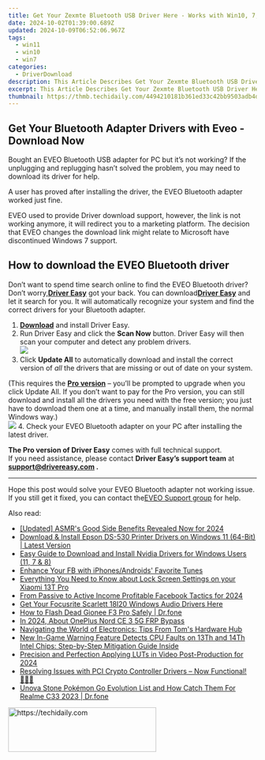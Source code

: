 ```yaml
---
title: Get Your Zexmte Bluetooth USB Driver Here - Works with Win10, 7, and 8!
date: 2024-10-02T01:39:00.689Z
updated: 2024-10-09T06:52:06.967Z
tags:
  - win11
  - win10
  - win7
categories:
  - DriverDownload
description: This Article Describes Get Your Zexmte Bluetooth USB Driver Here - Works with Win10, 7, and 8!
excerpt: This Article Describes Get Your Zexmte Bluetooth USB Driver Here - Works with Win10, 7, and 8!
thumbnail: https://thmb.techidaily.com/4494210181b361ed33c42bb9503adb4d12c1be013a2d22176a91ef5b8d6bd2e7.jpg
---
```


## Get Your Bluetooth Adapter Drivers with Eveo - Download Now

Bought an EVEO Bluetooth USB adapter for PC but it’s not working? If the unplugging and replugging hasn’t solved the problem, you may need to download its driver for help.

 A user has proved after installing the driver, the EVEO Bluetooth adapter worked just fine.

 EVEO used to provide Driver download support, however, the link is not working anymore, it will redirect you to a marketing platform. The decision that EVEO changes the download link might relate to Microsoft have discontinued Windows 7 support.

## How to download the EVEO Bluetooth driver

 Don’t want to spend time search online to find the EVEO Bluetooth driver? Don’t worry,[**Driver Easy**](https://tools.techidaily.com/drivereasy/download/) got your back. You can download[**Driver Easy**](https://tools.techidaily.com/drivereasy/download/) and let it search for you. It will automatically recognize your system and find the correct drivers for your Bluetooth adapter.

1. **[Download](https://tools.techidaily.com/drivereasy/download/)**  and install Driver Easy.
2. Run Driver Easy and click the **Scan Now** button. Driver Easy will then scan your computer and detect any problem drivers.  
![](https://images.drivereasy.com/wp-content/uploads/2020/08/Scan-now.jpg)
3. Click **Update All** to automatically download and install the correct version of _all_ the drivers that are missing or out of date on your system.  

 (This requires the **[Pro version](https://tools.techidaily.com/drivereasy/download/)** [](https://tools.techidaily.com/drivereasy/download/) – you’ll be prompted to upgrade when you click Update All. If you don’t want to pay for the Pro version, you can still download and install all the drivers you need with the free version; you just have to download them one at a time, and manually install them, the normal Windows way.)  
![](https://images.drivereasy.com/wp-content/uploads/2021/01/bluetooth-4.0.jpg)
4. Check your EVEO Bluetooth adapter on your PC after installing the latest driver.

**The Pro version of Driver Easy** comes with full technical support.  
 If you need assistance, please contact **Driver Easy’s support team** at **[support@drivereasy.com](https://tools.techidaily.com/drivereasy/download/) .**

---

 Hope this post would solve your EVEO Bluetooth adapter not working issue. If you still get it fixed, you can contact the[EVEO Support group](https://eveo.tv/pages/support) for help.

<ins class="adsbygoogle"
     style="display:block"
     data-ad-format="autorelaxed"
     data-ad-client="ca-pub-7571918770474297"
     data-ad-slot="1223367746"></ins>

<ins class="adsbygoogle"
     style="display:block"
     data-ad-client="ca-pub-7571918770474297"
     data-ad-slot="8358498916"
     data-ad-format="auto"
     data-full-width-responsive="true"></ins>

<span class="atpl-alsoreadstyle">Also read:</span>
<div><ul>
<li><a href="https://fox-cloud.techidaily.com/updated-asmrs-good-side-benefits-revealed-now-for-2024/"><u>[Updated] ASMR's Good Side Benefits Revealed Now for 2024</u></a></li>
<li><a href="https://hardware-updates.techidaily.com/download-and-install-epson-ds-530-printer-drivers-on-windows-11-64-bit-latest-version/"><u>Download & Install Epson DS-530 Printer Drivers on Windows 11 (64-Bit) | Latest Version</u></a></li>
<li><a href="https://hardware-updates.techidaily.com/easy-guide-to-download-and-install-nvidia-drivers-for-windows-users-11-7-and-8/"><u>Easy Guide to Download and Install Nvidia Drivers for Windows Users (11, 7 & 8)</u></a></li>
<li><a href="https://facebook-videos.techidaily.com/enhance-your-fb-with-iphonesandroids-favorite-tunes/"><u>Enhance Your FB with iPhones/Androids' Favorite Tunes</u></a></li>
<li><a href="https://unlock-android.techidaily.com/everything-you-need-to-know-about-lock-screen-settings-on-your-xiaomi-13t-pro-by-drfone-android/"><u>Everything You Need to Know about Lock Screen Settings on your Xiaomi 13T Pro</u></a></li>
<li><a href="https://facebook-videos.techidaily.com/from-passive-to-active-income-profitable-facebook-tactics-for-2024/"><u>From Passive to Active Income Profitable Facebook Tactics for 2024</u></a></li>
<li><a href="https://hardware-updates.techidaily.com/get-your-focusrite-scarlett-18i20-windows-audio-drivers-here/"><u>Get Your Focusrite Scarlett 18I20 Windows Audio Drivers Here</u></a></li>
<li><a href="https://howto.techidaily.com/how-to-flash-dead-gionee-f3-pro-safely-drfone-by-drfone-fix-android-problems-fix-android-problems/"><u>How to Flash Dead Gionee F3 Pro Safely | Dr.fone</u></a></li>
<li><a href="https://android-frp.techidaily.com/in-2024-about-oneplus-nord-ce-3-5g-frp-bypass-by-drfone-android/"><u>In 2024, About OnePlus Nord CE 3 5G FRP Bypass</u></a></li>
<li><a href="https://hardware-updates.techidaily.com/navigating-the-world-of-electronics-tips-from-toms-hardware-hub/"><u>Navigating the World of Electronics: Tips From Tom's Hardware Hub</u></a></li>
<li><a href="https://hardware-updates.techidaily.com/new-in-game-warning-feature-detects-cpu-faults-on-13th-and-14th-intel-chips-step-by-step-mitigation-guide-inside/"><u>New In-Game Warning Feature Detects CPU Faults on 13Th and 14Th Intel Chips: Step-by-Step Mitigation Guide Inside</u></a></li>
<li><a href="https://extra-support.techidaily.com/precision-and-perfection-applying-luts-in-video-post-production-for-2024/"><u>Precision and Perfection Applying LUTs in Video Post-Production for 2024</u></a></li>
<li><a href="https://hardware-updates.techidaily.com/resolving-issues-with-pci-crypto-controller-drivers-now-functional/"><u>Resolving Issues with PCI Crypto Controller Drivers – Now Functional! 👩‍💻✅</u></a></li>
<li><a href="https://pokemon-go-android.techidaily.com/unova-stone-pokemon-go-evolution-list-and-how-catch-them-for-realme-c33-2023-drfone-by-drfone-virtual-android/"><u>Unova Stone Pokémon Go Evolution List and How Catch Them For Realme C33 2023 | Dr.fone</u></a></li>
</ul></div>

<!-- affiliate ads begin -->
<a href="https://aligracehair.sjv.io/c/5597632/2047346/19272" target="_top" id="2047346">
  <img src="//a.impactradius-go.com/display-ad/19272-2047346" border="0" alt="https://techidaily.com" width="300" height="90"/>
</a>
<img height="0" width="0" src="https://aligracehair.sjv.io/i/5597632/2047346/19272" style="position:absolute;visibility:hidden;" border="0" />
<!-- affiliate ads end -->

